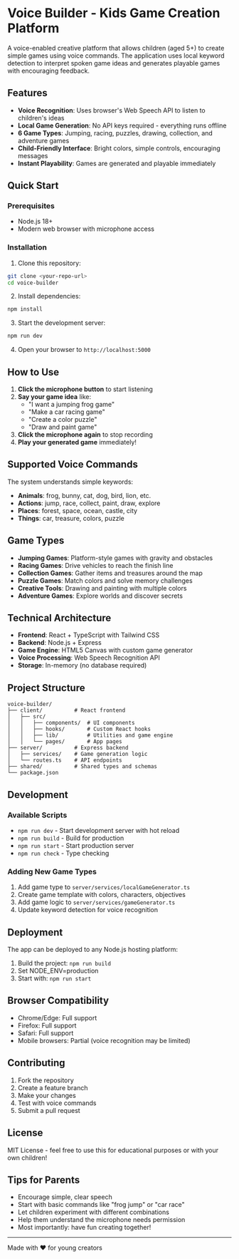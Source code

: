 # Voice Builder - Kids Game Creation Platform

A voice-enabled creative platform that allows children (aged 5+) to create simple games using voice commands. The application uses local keyword detection to interpret spoken game ideas and generates playable games with encouraging feedback.

## Features

- **Voice Recognition**: Uses browser's Web Speech API to listen to children's ideas
- **Local Game Generation**: No API keys required - everything runs offline
- **6 Game Types**: Jumping, racing, puzzles, drawing, collection, and adventure games
- **Child-Friendly Interface**: Bright colors, simple controls, encouraging messages
- **Instant Playability**: Games are generated and playable immediately

## Quick Start

### Prerequisites

- Node.js 18+ 
- Modern web browser with microphone access

### Installation

1. Clone this repository:
```bash
git clone <your-repo-url>
cd voice-builder
```

2. Install dependencies:
```bash
npm install
```

3. Start the development server:
```bash
npm run dev
```

4. Open your browser to `http://localhost:5000`

## How to Use

1. **Click the microphone button** to start listening
2. **Say your game idea** like:
   - "I want a jumping frog game"
   - "Make a car racing game" 
   - "Create a color puzzle"
   - "Draw and paint game"
3. **Click the microphone again** to stop recording
4. **Play your generated game** immediately!

## Supported Voice Commands

The system understands simple keywords:

- **Animals**: frog, bunny, cat, dog, bird, lion, etc.
- **Actions**: jump, race, collect, paint, draw, explore
- **Places**: forest, space, ocean, castle, city
- **Things**: car, treasure, colors, puzzle

## Game Types

- **Jumping Games**: Platform-style games with gravity and obstacles
- **Racing Games**: Drive vehicles to reach the finish line
- **Collection Games**: Gather items and treasures around the map
- **Puzzle Games**: Match colors and solve memory challenges
- **Creative Tools**: Drawing and painting with multiple colors
- **Adventure Games**: Explore worlds and discover secrets

## Technical Architecture

- **Frontend**: React + TypeScript with Tailwind CSS
- **Backend**: Node.js + Express
- **Game Engine**: HTML5 Canvas with custom game generator
- **Voice Processing**: Web Speech Recognition API
- **Storage**: In-memory (no database required)

## Project Structure

```
voice-builder/
├── client/          # React frontend
│   ├── src/
│   │   ├── components/  # UI components
│   │   ├── hooks/       # Custom React hooks
│   │   ├── lib/         # Utilities and game engine
│   │   └── pages/       # App pages
├── server/          # Express backend
│   ├── services/    # Game generation logic
│   └── routes.ts    # API endpoints
├── shared/          # Shared types and schemas
└── package.json
```

## Development

### Available Scripts

- `npm run dev` - Start development server with hot reload
- `npm run build` - Build for production
- `npm run start` - Start production server
- `npm run check` - Type checking

### Adding New Game Types

1. Add game type to `server/services/localGameGenerator.ts`
2. Create game template with colors, characters, objectives
3. Add game logic to `server/services/gameGenerator.ts`
4. Update keyword detection for voice recognition

## Deployment

The app can be deployed to any Node.js hosting platform:

1. Build the project: `npm run build`
2. Set NODE_ENV=production
3. Start with: `npm run start`

## Browser Compatibility

- Chrome/Edge: Full support
- Firefox: Full support  
- Safari: Full support
- Mobile browsers: Partial (voice recognition may be limited)

## Contributing

1. Fork the repository
2. Create a feature branch
3. Make your changes
4. Test with voice commands
5. Submit a pull request

## License

MIT License - feel free to use this for educational purposes or with your own children!

## Tips for Parents

- Encourage simple, clear speech
- Start with basic commands like "frog jump" or "car race"
- Let children experiment with different combinations
- Help them understand the microphone needs permission
- Most importantly: have fun creating together!

---

Made with ❤️ for young creators